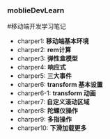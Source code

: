 ### moblieDevLearn
#移动端开发学习笔记
* charper1: **移动端基本环境**
* charper2: **rem计算**
* charper3: **弹性盒模型**
* charper4: **响应式**
* charper5: **三大事件**
* charper6: **transform 基本设置**
* charper6-1: **transform 动画**
* charper7: **自定义滚动区域**
* charper8: **陀螺仪操作**
* charper9: **多指操作**
* charper10: **下滑加载更多**
